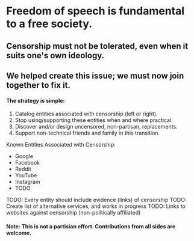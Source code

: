 # Freedom of speech is fundamental to a free society. 

## Censorship must not be tolerated, even when it suits one\'s own ideology.  

## We helped create this issue; we must now join together to fix it.



#### The strategy is simple:

1. Catalog entities associated with censorship (left or right).
2. Stop using/supporting these entities when and where practical.
3. Discover and/or design uncensored, non-partisan, replacements.
4. Support non-technical friends and family in this transition.

Known Entities Associated with Censorship:

- Google
- Facebook
- Reddit
- YouTube
- Instagram
- TODO

TODO: Every entity should include evidence (links) of censorship
TODO: Create list of alternative services, and works in progress
TODO: Links to websites against censorship (non-politically affiliated)


#### Note: This is not a partisian effort. Contributions from all sides are welcome.
